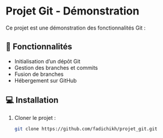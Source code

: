 # Projet Git - Démonstration

Ce projet est une démonstration des fonctionnalités Git :

## 📌 Fonctionnalités
- Initialisation d’un dépôt Git
- Gestion des branches et commits
- Fusion de branches
- Hébergement sur GitHub

## 💻 Installation
1. Cloner le projet :  
   ```bash
   git clone https://github.com/fadichikh/projet_git.git

